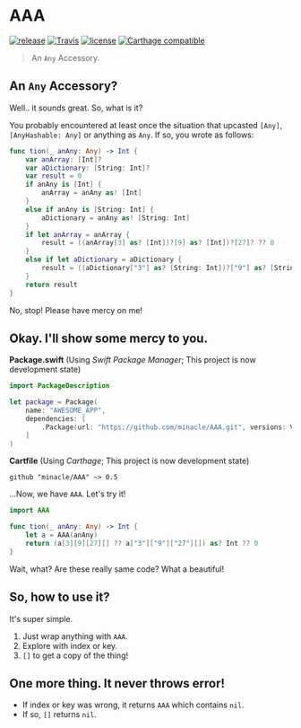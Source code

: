# AAA

[![release](https://img.shields.io/github/release/minacle/AAA.svg?maxAge=600)](https://github.com/minacle/AAA/releases) [![Travis](https://img.shields.io/travis/minacle/AAA/dev.svg?maxAge=600)](https://travis-ci.org/minacle/AAA) [![license](https://img.shields.io/github/license/minacle/AAA.svg?maxAge=43200)](https://github.com/minacle/AAA/blob/master/LICENSE) [![Carthage compatible](https://img.shields.io/badge/Carthage-compatible-4BC51D.svg?maxAge=604800)](https://github.com/Carthage/Carthage)

> An `Any` Accessory.

## An `Any` Accessory?

Well.. it sounds great. So, what is it?

You probably encountered at least once the situation that upcasted `[Any]`, `[AnyHashable: Any]` or anything as `Any`. If so, you wrote as follows:

```swift
func tion(_ anAny: Any) -> Int {
    var anArray: [Int]?
    var aDictionary: [String: Int]?
    var result = 0
    if anAny is [Int] {
        anArray = anAny as! [Int]
    }
    else if anAny is [String: Int] {
        aDictionary = anAny as! [String: Int]
    }
    if let anArray = anArray {
        result = ((anArray[3] as? [Int])?[9] as? [Int])?[27]? ?? 0
    }
    else if let aDictionary = aDictionary {
        result = ((aDictionary["3"] as? [String: Int])?["9"] as? [String: Int])?["27"]? ?? 0
    }
    return result
}
```

No, stop! Please have mercy on me!

## Okay. I'll show some mercy to you.

**Package.swift** (Using *Swift Package Manager*; This project is now development state)
```swift
import PackageDescription

let package = Package(
    name: "AWESOME_APP",
    dependencies: [
        .Package(url: "https://github.com/minacle/AAA.git", versions: Version(0, 5, 0)..<Version(0, .max, .max)),
    ]
)
```

**Cartfile** (Using *Carthage*; This project is now development state)
```
github "minacle/AAA" ~> 0.5
```

...Now, we have `AAA`. Let's try it!

```swift
import AAA

func tion(_ anAny: Any) -> Int {
    let a = AAA(anAny)
    return (a[3][9][27][] ?? a["3"]["9"]["27"][]) as? Int ?? 0
}
```

Wait, what? Are these really same code? What a beautiful!

## So, how to use it?

It's super simple.

1. Just wrap anything with `AAA`.
2. Explore with index or key.
3. `[]` to get a copy of the thing!

## One more thing. It never throws error!

- If index or key was wrong, it returns `AAA` which contains `nil`.
- If so, `[]` returns `nil`.
